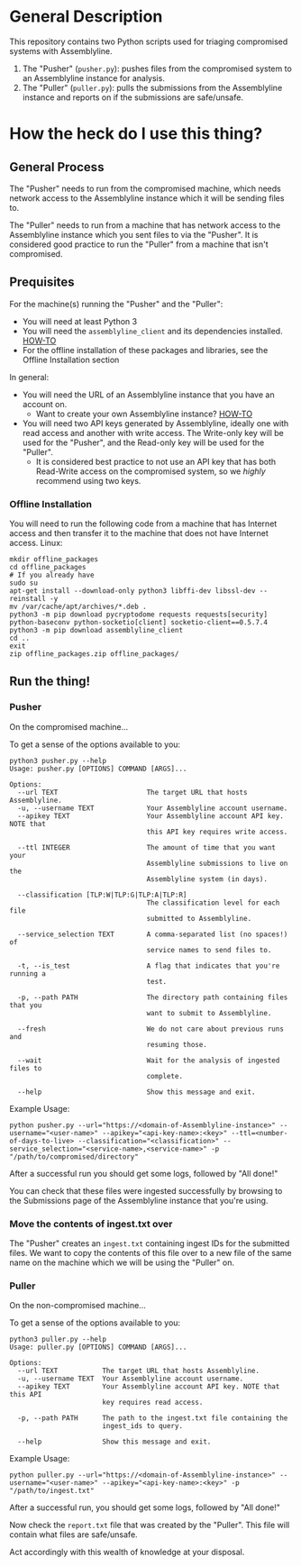 # General Description
This repository contains two Python scripts used for triaging compromised systems with Assemblyline.
1. The "Pusher" (`pusher.py`): pushes files from the compromised system to an Assemblyline
instance for analysis.
2. The "Puller" (`puller.py`): pulls the submissions from the
Assemblyline instance and reports on if the submissions are safe/unsafe.
   

# How the heck do I use this thing?
## General Process
The "Pusher" needs to run from the compromised machine, which needs network access to the Assemblyline instance
which it will be sending files to.

The "Puller" needs to run from a machine that has network access to the Assemblyline instance
which you sent files to via the "Pusher". It is considered good practice to run the "Puller" from a machine that 
isn't compromised.

## Prequisites
For the machine(s) running the "Pusher" and the "Puller":
- You will need at least Python 3
- You will need the `assemblyline_client` and its dependencies installed. 
  [HOW-TO](https://cybercentrecanada.github.io/assemblyline4_docs/docs/user_manual/assemblyline_client.html)
- For the offline installation of these packages and libraries, see the Offline Installation section

In general:
- You will need the URL of an Assemblyline instance that you have an account on. 
  - Want to create your own Assemblyline instance? [HOW-TO](https://cybercentrecanada.github.io/assemblyline4_docs/docs/installation.html)
- You will need two API keys generated by Assemblyline, ideally one with read access and another with write access. 
  The Write-only key will be used for the "Pusher", and the Read-only key will be used for the "Puller".
  - It is considered best practice to not use an API key that has both Read-Write access on the compromised system, so 
  we *highly* recommend using two keys.
    
### Offline Installation
You will need to run the following code from a machine that has Internet access and then transfer it to the machine
that does not have Internet access.
Linux:
```
mkdir offline_packages
cd offline_packages
# If you already have 
sudo su
apt-get install --download-only python3 libffi-dev libssl-dev --reinstall -y
mv /var/cache/apt/archives/*.deb .
python3 -m pip download pycryptodome requests requests[security] python-baseconv python-socketio[client] socketio-client==0.5.7.4
python3 -m pip download assemblyline_client
cd ..
exit
zip offline_packages.zip offline_packages/
```

## Run the thing!
### Pusher
On the compromised machine...

To get a sense of the options available to you:
```
python3 pusher.py --help
Usage: pusher.py [OPTIONS] COMMAND [ARGS]...

Options:
  --url TEXT                      The target URL that hosts Assemblyline.
  -u, --username TEXT             Your Assemblyline account username.
  --apikey TEXT                   Your Assemblyline account API key. NOTE that
                                  this API key requires write access.

  --ttl INTEGER                   The amount of time that you want your
                                  Assemblyline submissions to live on the
                                  Assemblyline system (in days).

  --classification [TLP:W|TLP:G|TLP:A|TLP:R]
                                  The classification level for each file
                                  submitted to Assemblyline.

  --service_selection TEXT        A comma-separated list (no spaces!) of
                                  service names to send files to.

  -t, --is_test                   A flag that indicates that you're running a
                                  test.

  -p, --path PATH                 The directory path containing files that you
                                  want to submit to Assemblyline.

  --fresh                         We do not care about previous runs and
                                  resuming those.

  --wait                          Wait for the analysis of ingested files to
                                  complete.

  --help                          Show this message and exit.
```

Example Usage:
```
python pusher.py --url="https://<domain-of-Assemblyline-instance>" --username="<user-name>" --apikey="<api-key-name>:<key>" --ttl=<number-of-days-to-live> --classification="<classification>" --service_selection="<service-name>,<service-name>" -p "/path/to/compromised/directory"
```

After a successful run you should get some logs, followed by "All done!"

You can check that these files were ingested successfully by browsing to the Submissions page of the
Assemblyline instance that you're using.

### Move the contents of ingest.txt over
The "Pusher" creates an `ingest.txt` containing ingest IDs for the submitted files. We 
want to copy the contents of this file over to a new file of the same name on the machine which we
will be using the "Puller" on.

### Puller
On the non-compromised machine...

To get a sense of the options available to you:
```
python3 puller.py --help
Usage: puller.py [OPTIONS] COMMAND [ARGS]...

Options:
  --url TEXT           The target URL that hosts Assemblyline.
  -u, --username TEXT  Your Assemblyline account username.
  --apikey TEXT        Your Assemblyline account API key. NOTE that this API
                       key requires read access.

  -p, --path PATH      The path to the ingest.txt file containing the
                       ingest_ids to query.

  --help               Show this message and exit.

```

Example Usage:
```
python puller.py --url="https://<domain-of-Assemblyline-instance>" --username="<user-name>" --apikey="<api-key-name>:<key>" -p "/path/to/ingest.txt"
```

After a successful run, you should get some logs, followed by "All done!"

Now check the `report.txt` file that was created by the "Puller". This file will contain what files 
are safe/unsafe.

Act accordingly with this wealth of knowledge at your disposal.

